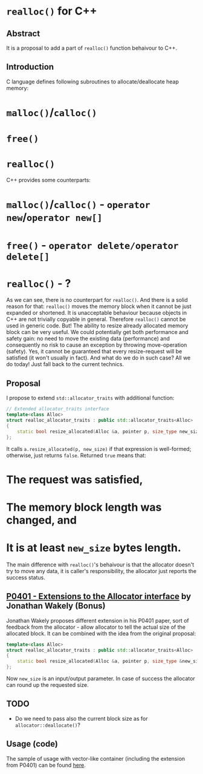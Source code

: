 # `realloc()` for C++

## Abstract

It is a proposal to add a part of `realloc()` function behaivour to C++.

## Introduction

C language defines following subroutines to allocate/deallocate heap memory:

# `malloc()`/`calloc()`
# `free()`
# `realloc()`

C++ provides some counterparts:

# `malloc()`/`calloc()` - `operator new`/`operator new[]`
# `free()` - `operator delete/operator delete[]`
# `realloc()` - ?

As we can see, there is no counterpart for `realloc()`. And there is a solid
reason for that: `realloc()` moves the memory block when it cannot be just
expanded or shortened. It is unacceptable behaviour because objects in C++
are not trivially copyable in general. Therefore `realloc()` cannot be used in
generic code. But! The ability to resize already allocated memory block can
be very useful. We could potentially get both performance and safety gain:
no need to move the existing data (performance) and consequently no risk
to cause an exception by throwing move-operation (safety). Yes, it cannot be
guaranteed that every resize-request will be satisfied (it won't usually in
fact). And what do we do in such case? All we do today! Just fall back to the
current technics.

## Proposal

I propose to extend `std::allocator_traits` with additional function:

```C++
// Extended allocator_traits interface
template<class Alloc>
struct realloc_allocator_traits : public std::allocator_traits<Alloc>
{
    static bool resize_allocated(Alloc &a, pointer p, size_type new_size);
};
```

It calls `a.resize_allocated(p, new_size)` if that expression is well-formed;
otherwise, just returns `false`. Returned `true` means that:

# The request was satisfied,
# The memory block length was changed, and
# It is at least `new_size` bytes length.

The main difference with `realloc()`'s behaivour is that the allocator doesn't
try to move any data, it is caller's responsibility, the allocator just reports
the success status.

## [P0401 - Extensions to the Allocator interface](http://www.open-std.org/jtc1/sc22/wg21/docs/papers/2016/p0401r0.html) by Jonathan Wakely (Bonus)

Jonathan Wakely proposes different extension in his P0401 paper, sort of
feedback from the allocator - allow allocator to tell the actual size of the
allocated block. It can be combined with the idea from the original proposal:

```C++
template<class Alloc>
struct realloc_allocator_traits : public std::allocator_traits<Alloc>
{
    static bool resize_allocated(Alloc &a, pointer p, size_type &new_size);
};
```

Now `new_size` is an input/output parameter. In case of success the allocator
can round up the requested size.

## TODO

- Do we need to pass also the current block size as for `allocator::deallocate()`?

## Usage (code)

The sample of usage with vector-like container (including the extension from
P0401) can be found [here](https://github.com/2underscores-vic/articles/blob/master/realloc4cpp/realloc4cpp.cpp).
